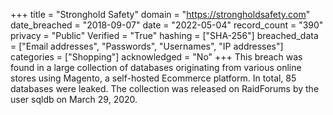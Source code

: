 +++
title = "Stronghold Safety"
domain = "https://strongholdsafety.com"
date_breached = "2018-09-07"
date = "2022-05-04"
record_count = "390"
privacy = "Public"
Verified = "True"
hashing = ["SHA-256"]
breached_data = ["Email addresses", "Passwords", "Usernames", "IP addresses"]
categories = ["Shopping"]
acknowledged = "No"
+++
This breach was found in a large collection of databases originating from various online stores using Magento, a self-hosted Ecommerce platform. In total, 85 databases were leaked. The collection was released on RaidForums by the user sqldb on March 29, 2020.
